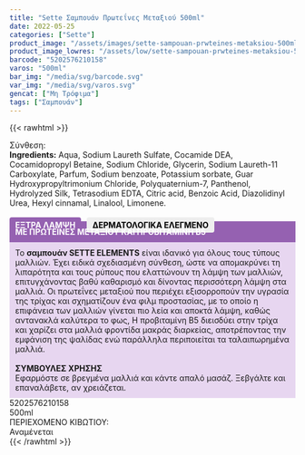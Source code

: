 ```yaml
---
title: "Sette Σαμπουάν Πρωτεΐνες Μεταξιού 500ml"
date: 2022-05-25
categories: ["Sette"]
product_image: "/assets/images/sette-sampouan-prwteines-metaksiou-500ml.jpg"
product_image_lowres: "/assets/low/sette-sampouan-prwteines-metaksiou-500ml.jpg"
barcode: "5202576210158"
varos: "500ml"
bar_img: "/media/svg/barcode.svg"
var_img: "/media/svg/varos.svg"
gencat: ["Μη Τρόφιμα"]
tags: ["Σαμπουάν"]
---
```

{{< rawhtml >}}

<div class="product">
    <div id="sistatika">Σύνθεση:</div>
<div class="alltext"><b>Ingredients:</b> Aqua, Sodium Laureth Sulfate, Cocamide DEA, Cocamidopropyl Betaine, Sodium Chloride, Glycerin, Sodium Laureth-11 Carboxylate, Parfum, Sodium benzoate, Potassium sorbate, Guar Hydroxypropyltrimonium Chloride, Polyquaternium-7, Panthenol, Hydrolyzed Silk, Tetrasodium EDTA, Citric acid, Benzoic Acid, Diazolidinyl Urea, Hexyl cinnamal, Linalool, Limonene.<br><br><b style="border-radius:4px;background: #9561b1;padding:5px 10px;color: #fff;margin:0 10px 5px 0px;display:-webkit-inline-box">ΕΞΤΡΑ ΛΑΜΨΗ</b><b style="border-radius:4px; background:#eee;padding:5px 10px;color:#000;display:-webkit-inline-box">ΔΕΡΜΑΤΟΛΟΓΙΚΑ
            ΕΛΕΓΜΕΝΟ</b></div>
<div class="alltext" style="margin-top:-25px">
        <div style="background: #9561b1;padding: 10px;margin: 0px; color:#ffffff"><b>ΜΕ ΠΡΩΤΕΪΝΕΣ ΜΕΤΑΞΙΟΥ ΚΑΙ ΠΡΟΒΙΤΑΜΙΝΗ Β5</b></div>
        <div style="background: rgb(231 214 240);padding: 10px;margin: 0px;">Το <b>σαμπουάν SETTE ELEMENTS</b> είναι ιδανικό για όλους τους τύπους μαλλιών. Έχει ειδικά σχεδιασμένη σύνθεση, ώστε να απομακρύνει τη λιπαρότητα και τους ρύπους που ελαττώνουν τη λάμψη των μαλλιών, επιτυγχάνοντας βαθύ καθαρισμό και δίνοντας περισσότερη λάμψη στα μαλλιά. Οι πρωτεΐνες μεταξιού που περιέχει εξισορροπούν την υγρασία της τρίχας και σχηματίζουν ένα φιλμ προστασίας, με το οποίο η επιφάνεια των μαλλιών γίνεται πιο λεία και αποκτά λάμψη, καθώς αντανακλά καλύτερα το φως, Η προβιταμίνη Β5 διεισδύει στην τρίχα και χαρίζει στα μαλλιά φροντίδα μακράς διαρκείας, αποτρέποντας την εμφάνιση της ψαλίδας ενώ παράλληλα περιποιείται τα ταλαιπωρημένα μαλλιά.<br><br><b>ΣΥΜΒΟΥΛΕΣ ΧΡΗΣΗΣ </b><br>Εφαρμόστε σε βρεγμένα μαλλιά και κάντε απαλό μασάζ. Ξεβγάλτε και επαναλάβετε, αν χρειάζεται.</div>
    </div>
    <div id="barcode">
        <div id="barimage1"></div><span id="bartext">5202576210158</span>
    </div>
    <div id="varos">
        <div id="varosimage1"></div><span id="varostext">500ml</span>
    </div>
    <div id="kivotio">ΠΕΡΙΕΧΟΜΕΝΟ ΚΙΒΩΤΙΟΥ:<br>Αναμένεται</div>
  <div class="pimg"></div>

</div>
{{< /rawhtml >}}

